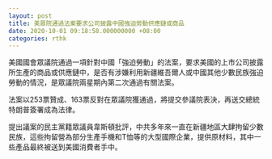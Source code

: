 ```yaml
---
layout: post
title: 美眾院通過法案要求公司披露中國強迫勞動供應鏈或商品
date: 2020-10-01 09:18:58.000000000 +08:00
categories: rthk
---
```


美國國會眾議院通過一項針對中國「強迫勞動」的法案，要求美國的上市公司披露所生產的商品或供應鏈中，是否有涉嫌利用新疆維吾爾人或中國其他少數民族強迫勞動的情況，是眾議院兩星期內第二次通過有關法案。

法案以253票贊成、163票反對在眾議院獲通過，將提交參議院表決，再送交總統特朗普簽署成為法律。

提出議案的民主黨籍眾議員韋斯頓批評，中共多年來一直在新疆地區大肆拘留少數民族，這些拘留營為部分生產手機和T恤等的大型國際企業，提供原材料，其中一些產品最終被送到美國消費者手中。

